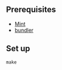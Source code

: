 ## Prerequisites
* [Mint](https://github.com/yonaskolb/Mint)
* [bundler](https://rubygems.org/gems/bundler/versions/1.11.2)

## Set up
`make`

